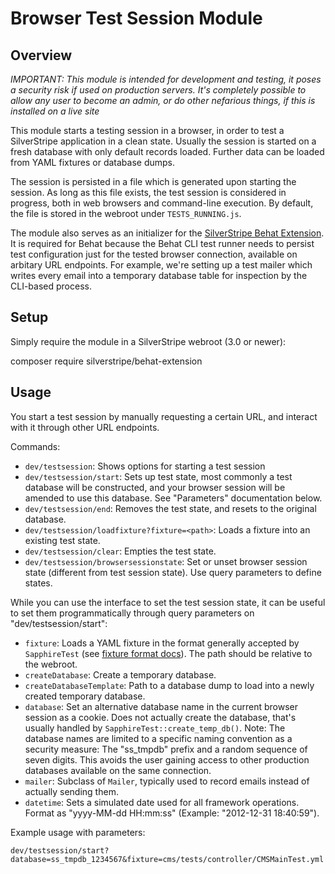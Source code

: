 # Browser Test Session Module

## Overview

*IMPORTANT: This module is intended for development and testing, it poses a security risk if used on production servers.*
*It's completely possible to allow any user to become an admin, or do other nefarious things, if this is installed on a live site*

This module starts a testing session in a browser,
in order to test a SilverStripe application in a clean state.
Usually the session is started on a fresh database with only default records loaded.
Further data can be loaded from YAML fixtures or database dumps.

The session is persisted in a file which is generated upon starting the session.
As long as this file exists, the test session is considered in progress,
both in web browsers and command-line execution. By default, the file
is stored in the webroot under `TESTS_RUNNING.js`.

The module also serves as an initializer for the
[SilverStripe Behat Extension](https://github.com/silverstripe-labs/silverstripe-behat-extension/).
It is required for Behat because the Behat CLI test runner needs to persist
test configuration just for the tested browser connection,
available on arbitary URL endpoints. For example,
we're setting up a test mailer which writes every email
into a temporary database table for inspection by the CLI-based process.

## Setup

Simply require the module in a SilverStripe webroot (3.0 or newer):

  composer require silverstripe/behat-extension

## Usage

You start a test session by manually requesting a certain URL,
and interact with it through other URL endpoints.

Commands:

 * `dev/testsession`: Shows options for starting a test session
 * `dev/testsession/start`: Sets up test state, most commonly a test database will be constructed, 
    and your browser session will be amended to use this database. See "Parameters" documentation below.
 * `dev/testsession/end`: Removes the test state, and resets to the original database.
 * `dev/testsession/loadfixture?fixture=<path>`: Loads a fixture into an existing test state.
 * `dev/testsession/clear`: Empties the test state.
 * `dev/testsession/browsersessionstate`: Set or unset browser session state (different from test session state).
   Use query parameters to define states.

While you can use the interface to set the test session state,
it can be useful to set them programmatically through query parameters
on "dev/testsession/start":

 * `fixture`: Loads a YAML fixture in the format generally accepted by `SapphireTest` 
   (see [fixture format docs](http://doc.silverstripe.org/framework/en/topics/testing/fixtures)). 
   The path should be relative to the webroot.
 * `createDatabase`: Create a temporary database.
 * `createDatabaseTemplate`: Path to a database dump to load into a newly created temporary database.
 * `database`: Set an alternative database name in the current 
    browser session as a cookie. Does not actually create the database, 
    that's usually handled by `SapphireTest::create_temp_db()`.
    Note: The database names are limited to a specific naming convention as a security measure:
    The "ss_tmpdb" prefix and a random sequence of seven digits.
    This avoids the user gaining access to other production databases available on the same connection.
 * `mailer`: Subclass of `Mailer`, typically used to record emails instead of actually sending them.
 * `datetime`: Sets a simulated date used for all framework operations.
    Format as "yyyy-MM-dd HH:mm:ss" (Example: "2012-12-31 18:40:59").

Example usage with parameters:

	dev/testsession/start?database=ss_tmpdb_1234567&fixture=cms/tests/controller/CMSMainTest.yml
